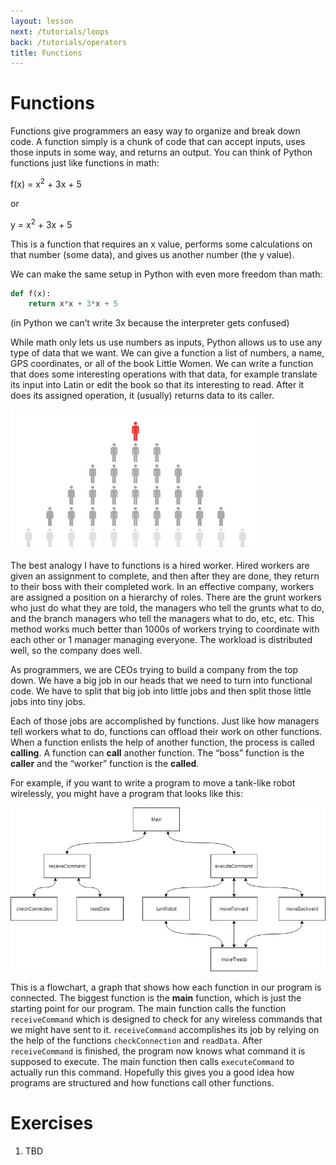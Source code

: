 ```yaml
---
layout: lesson
next: /tutorials/loops
back: /tutorials/operators
title: Functions
---
```


# Functions

Functions give programmers an easy way to organize and break down code. A function simply is a chunk of code that can accept inputs, uses those inputs in some way, and returns an output. You can think of Python functions just like functions in math:


f(x) = x<sup>2</sup> + 3x + 5

or

y = x<sup>2</sup> + 3x + 5

	
This is a function that requires an x value, performs some calculations on that number (some data), and gives us another number (the y value).

We can make the same setup in Python with even more freedom than math:

```python
def f(x):
	return x*x + 3*x + 5
```
	
(in Python we can’t write 3x because the interpreter gets confused)

While math only lets us use numbers as inputs, Python allows us to use any type of data that we want. We can give a function a list of numbers, a name, GPS coordinates, or all of the book Little Women. We can write a function that does some interesting operations with that data, for example translate its input into Latin or edit the book so that its interesting to read. After it does its assigned operation, it (usually) returns data to its caller.

![Hierarchy](imgs/hierarchy_of_people.jpg)

The best analogy I have to functions is a hired worker. Hired workers are given an assignment to complete, and then after they are done, they return to their boss with their completed work. In an effective company, workers are assigned a position on a hierarchy of roles. There are the grunt workers who just do what they are told, the managers who tell the grunts what to do, and the branch managers who tell the managers what to do, etc, etc. This method works much better than 1000s of workers trying to coordinate with each other or 1 manager managing everyone. The workload is distributed well, so the company does well. 

As programmers, we are CEOs trying to build a company from the top down. We have a big job in our heads that we need to turn into functional code. We have to split that big job into little jobs and then split those little jobs into tiny jobs. 

Each of those jobs are accomplished by functions. Just like how managers tell workers what to do, functions can offload their work on other functions. When a function enlists the help of another function, the process is called **calling**. A function can **call** another function. The “boss” function is the **caller** and the “worker” function is the **called**. 

For example, if you want to write a program to move a tank-like robot wirelessly, you might have a program that looks like this:

![Flowchart](imgs/flowchart_example1.png)

This is a flowchart, a graph that shows how each function in our program is connected. The biggest function is the **main** function, which is just the starting point for our program. The main function calls the function `receiveCommand` which is designed to check for any wireless commands that we might have sent to it. `receiveCommand` accomplishes its job by relying on the help of the functions `checkConnection` and `readData`. After `receiveCommand` is finished, the program now knows what command it is supposed to execute. The main function then calls `executeCommand` to actually run this command. Hopefully this gives you a good idea how programs are structured and how functions call other functions. 

# Exercises

1. TBD
